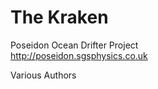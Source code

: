 The Kraken
==========
Poseidon Ocean Drifter Project  
http://poseidon.sgsphysics.co.uk

Various Authors
